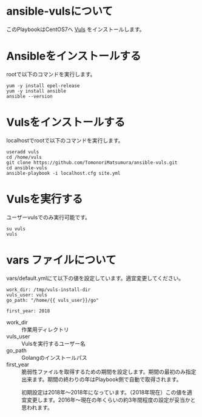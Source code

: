 # ansible-vulsについて

このPlaybookはCentOS7へ [Vuls](https://github.com/future-architect/vuls) をインストールします。

# Ansibleをインストールする

rootで以下のコマンドを実行します。
   
``` 
yum -y install epel-release
yum -y install ansible
ansible --version
```

# Vulsをインストールする

localhostでrootで以下のコマンドを実行します。

```    
useradd vuls
cd /home/vuls
git clone https://github.com/TomonoriMatsumura/ansible-vuls.git
cd ansible-vuls
ansible-playbook -i localhost.cfg site.yml
```


# Vulsを実行する

ユーザーvulsでのみ実行可能です。

```
su vuls
vuls
```

# vars ファイルについて

vars/default.ymlにて以下の値を設定しています。適宜変更してください。

```
work_dir: /tmp/vuls-install-dir
vuls_user: vuls
go_path: "/home/{{ vuls_user}}/go"

first_year: 2018
```

<dl>
  <dt>work_dir</dt>
  <dd>作業用ディレクトリ</dd>

  <dt>vuls_user</dt>
  <dd>Vulsを実行するユーザー名</dd>

  <dt>go_path</dt>
  <dd>Golangのインストールパス</dd>

  <dt>first_year</dt>
  <dd>脆弱性ファイルを取得するための期間を設定します。期間の最初のみ指定出来ます。期間の終わりの年はPlaybook側で自動で取得されます。

初期設定は2018年～2018年になっています。（2018年現在）この値を適宜変更します。2016年～現在の年くらいの約3年間程度の設定が妥当かと思われます。</dd>
